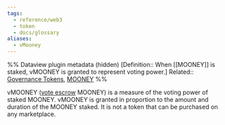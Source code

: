 ```yaml
---
tags:
  - reference/web3
  - token
  - docs/glossary
aliases:
  - vMooney
---
```

%% Dataview plugin metadata (hidden)
[Definition:: When [[MOONEY]] is staked, vMOONEY is granted to represent voting power.]
Related:: [Governance Tokens](Governance%20Tokens.md), [MOONEY](MOONEY.md)
%%

vMOONEY ([vote escrow](Vote%20Escrow.md) MOONEY) is a measure of the voting power of staked MOONEY. vMOONEY is granted in proportion to the amount and duration of the MOONEY staked. It is not a token that can be purchased on any marketplace.